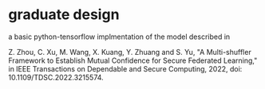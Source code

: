# graduate design
a basic python-tensorflow implmentation of the model described in  
  
Z. Zhou, C. Xu, M. Wang, X. Kuang, Y. Zhuang and S. Yu, "A Multi-shuffler Framework to Establish Mutual Confidence for Secure Federated Learning," in IEEE Transactions on Dependable and Secure Computing, 2022, doi: 10.1109/TDSC.2022.3215574.
